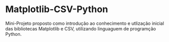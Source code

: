 # Matplotlib-CSV-Python

Mini-Projeto proposto como introdução ao conhecimento e utlização inicial das bibliotecas Matplotlib e CSV, utilizando linguaguem de programção Python.
